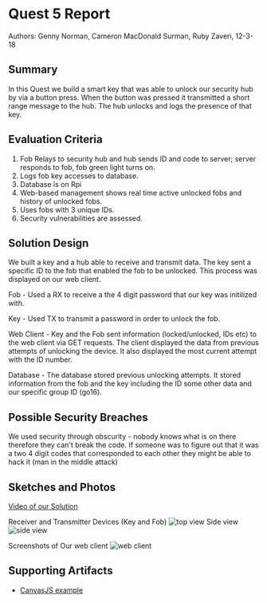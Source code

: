 # Quest 5 Report

Authors: Genny Norman, Cameron MacDonald Surman, Ruby Zaveri, 12-3-18

## Summary

In this Quest we build a smart key that was able to unlock our security hub by via a button press. When the button was pressed it transmitted a short range message to the hub. The hub unlocks and logs the presence of that key.



## Evaluation Criteria
1. Fob Relays to security hub and hub sends ID and code to server; server responds to fob, fob green light turns on.
2. Logs fob key accesses to database.
3. Database is on Rpi
4. Web-based management shows real time active unlocked fobs and history of unlocked fobs.
5. Uses fobs with 3 unique IDs.
6. Security vulnerabilities are assessed.


## Solution Design

We built a key and a hub able to receive and transmit data. The key sent a specific ID to the fob that enabled the fob to be unlocked. This process was displayed on our web client.

Fob - Used a RX to receive a the 4 digit password that our key was initilized with.

Key - Used TX to transmit a password in order to unlock the fob.

Web Client - Key and the Fob sent information (locked/unlocked, IDs etc) to the web client via GET requests. The client displayed the data from previous attempts of unlocking the device. It also displayed the most current attempt with the ID number.

Database - The database stored previous unlocking attempts. It stored information from the fob and the key including the ID some other data and our specific group ID (go16).

## Possible Security Breaches

We used security through obscurity - nobody knows what is on there therefore they can't break the code. If someone was to figure out that it was a two 4 digit codes that corresponded to each other they might be able to hack it (man in the middle attack)

## Sketches and Photos

[Video of our Solution](https://drive.google.com/open?id=1sbreZVgz1KlcVqc9igXXkGBUlsTSEhSR)


Receiver and Transmitter Devices (Key and Fob)
![top view](https://i.imgur.com/9LC8RCW.jpg)
Side view
![side view](https://i.imgur.com/mMeArPo.jpg)

Screenshots of Our web client
![web client](https://i.imgur.com/lykLKGk.png)


## Supporting Artifacts

- [CanvasJS example](https://canvasjs.com/javascript-charts/stacked-column-chart/)
